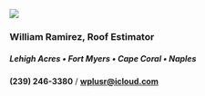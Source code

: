 ![](20253031340-20253031910-ABI-AL132025-GEOCOLOR-1000x1000.gif)
### **William Ramirez**, Roof Estimator
##### **Lehigh Acres • Fort Myers • Cape Coral • Naples**
**(239) 246-3380** / **[wplusr@icloud.com](mailto:wplusr@icloud.com)**
